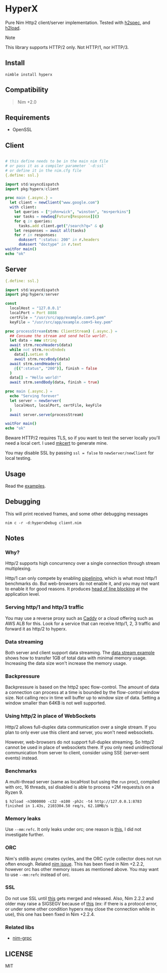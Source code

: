 # HyperX

Pure Nim Http2 client/server implementation. Tested with [h2spec](https://github.com/summerwind/h2spec), and [h2load](https://nghttp2.org/documentation/h2load-howto.html).

> [!NOTE]
> This library supports HTTP/2 only. Not HTTP/1, nor HTTP/3.

## Install

```
nimble install hyperx
```

## Compatibility

> Nim +2.0

## Requirements

- OpenSSL

## Client

```nim

# this define needs to be in the main nim file
# or pass it as a compiler parameter `-d:ssl`
# or define it in the nim.cfg file
{.define: ssl.}

import std/asyncdispatch
import pkg/hyperx/client

proc main {.async.} =
  let client = newClient("www.google.com")
  with client:
    let queries = ["john+wick", "winston", "ms+perkins"]
    var tasks = newSeq[Future[Response]]()
    for q in queries:
      tasks.add client.get("/search?q=" & q)
    let responses = await all(tasks)
    for r in responses:
      doAssert ":status: 200" in r.headers
      doAssert "doctype" in r.text
waitFor main()
echo "ok"
```

## Server

```nim
{.define: ssl.}

import std/asyncdispatch
import pkg/hyperx/server

const
  localHost = "127.0.0.1"
  localPort = Port 8888
  certFile = "/usr/src/app/example.com+5.pem"
  keyFile = "/usr/src/app/example.com+5-key.pem"

proc processStream(strm: ClientStream) {.async.} =
  ## Consume the stream and send hello world!.
  let data = new string
  await strm.recvHeaders(data)
  while not strm.recvEnded:
    data[].setLen 0
    await strm.recvBody(data)
  await strm.sendHeaders(
    @[(":status", "200")], finish = false
  )
  data[] = "Hello world!"
  await strm.sendBody(data, finish = true)

proc main {.async.} =
  echo "Serving forever"
  let server = newServer(
    localHost, localPort, certFile, keyFile
  )
  await server.serve(processStream)

waitFor main()
echo "ok"
```

Beware HTTP/2 requires TLS, so if you want to test the server locally you'll need a local cert. I used [mkcert](https://github.com/FiloSottile/mkcert) to generate mine.

You may disable SSL by passing `ssl = false` to `newServer/newClient` for local testing.

## Usage

Read the [examples](https://github.com/nitely/nim-hyperx/blob/master/examples/).

## Debugging

This will print received frames, and some other debugging messages

```
nim c -r -d:hyperxDebug client.nim
```

## Notes

### Why?

Http/2 supports high concurrency over a single connection through stream multiplexing.

Http/1 can only compete by enabling [pipelining](https://en.wikipedia.org/wiki/HTTP_pipelining), which is what most http/1 benchmarks do. But web-browsers do not enable it, and you may not want to enable it for good reasons. It produces [head of line blocking](https://en.wikipedia.org/wiki/Head-of-line_blocking) at the application level.

### Serving http/1 and http/3 traffic

You may use a reverse proxy such as [Caddy](https://github.com/caddyserver/caddy) or a cloud offering such as AWS ALB for this. Look for a service that can receive http/1, 2, 3 traffic and forward it as http/2 to hyperx.

### Data streaming

Both server and client support data streaming. The [data stream example](https://github.com/nitely/nim-hyperx/blob/master/examples/dataStream.nim) shows how to transfer 1GB of total data with minimal memory usage. Increasing the data size won't increase the memory usage.

### Backpressure

Backpressure is based on the http2 spec flow-control. The amount of data a connection can process at a time is bounded by the flow-control window size. Not calling recv in time will buffer up to window size of data. Setting a window smaller than 64KB is not well supported.

### Using http/2 in place of WebSockets

Http/2 allows full-duplex data communication over a single stream. If you plan to only ever use this client and server, you won't need websockets.

However, web-browsers do not support full-duplex streaming. So http/2 cannot be used in place of websockets there. If you only need unidirectional communication from server to client, consider using SSE (server-sent events) instead.

### Benchmarks

A multi-thread server (same as localHost but using the `run` proc), compiled with orc, 16 threads, ssl disabled is able to process +2M requests/s on a Ryzen 9.

```text
$ h2load -n3000000 -c32 -m100 -ph2c -t4 http://127.0.0.1:8783
finished in 1.43s, 2103304.50 req/s, 62.18MB/s
```

### Memory leaks

Use `--mm:refc`. It only leaks under orc; one reason is [this](https://github.com/nim-lang/Nim/issues/23615), I did not investigate further.

### ORC

Nim's stdlib async creates cycles, and the ORC cycle collector does not run often enough. Related [nim issue](https://github.com/nim-lang/Nim/issues/21631). This has been fixed in Nim +2.2.2, however orc has other memory issues as mentioned above. You may want to use `--mm:refc` instead of orc.

### SSL

Do not use SSL until [this](https://github.com/nim-lang/Nim/pull/24896) gets merged and released. Also, Nim 2.2.2 and older may raise a SIGSEGV because of [this](https://github.com/nim-lang/Nim/pull/24795) (ex: if there is a protocol error, or under some other condition hyperx may close the connection while in use), this one has been fixed in Nim +2.2.4.

### Related libs

- [nim-grpc](https://github.com/nitely/nim-grpc)

## LICENSE

MIT
